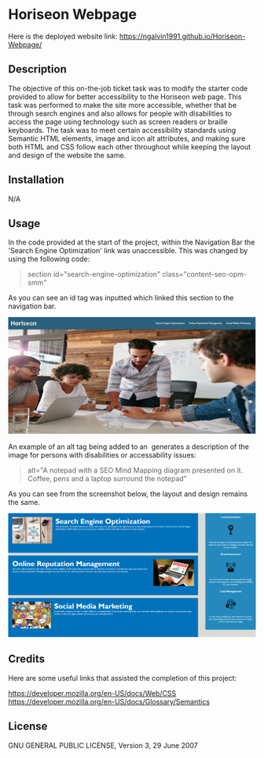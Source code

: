 # Horiseon Webpage

Here is the deployed website link: 
https://ngalvin1991.github.io/Horiseon-Webpage/

## Description

The objective of this on-the-job ticket task was to modify the starter code provided to allow for better accessibility to the Horiseon web page. 
This task was performed to make the site more accessible, whether that be through search engines and also allows for people with disabilities to access the page using technology such as screen readers or braille keyboards. 
The task was to meet certain accessibility standards using Semantic HTML elements, image and icon alt attributes, and making sure both HTML and CSS follow each other throughout while keeping the layout and design of the website the same. 

## Installation

N/A

## Usage

In the code provided at the start of the project, within the Navigation Bar the 'Search Engine Optimization' link was unaccessible. This was changed by using the following code: 
> section id="search-engine-optimization" class="content-seo-opm-smm"

As you can see an id tag was inputted which linked this section to the navigation bar. 

![alt text](assets/images/navigation-bar-screenshot.png)

An example of an alt tag being added to an <img> generates a description of the image for persons with disabilities or accessability issues:
> alt="A notepad with a SEO Mind Mapping diagram presented on it. Coffee, pens and a laptop surround the notepad"

As you can see from the screenshot below, the layout and design remains the same.

![alt text](assets/images/main-content-screenshot.png)
                

## Credits

Here are some useful links that assisted the completion of this project: 

https://developer.mozilla.org/en-US/docs/Web/CSS
https://developer.mozilla.org/en-US/docs/Glossary/Semantics


## License

GNU GENERAL PUBLIC LICENSE, Version 3, 29 June 2007
